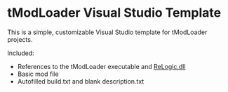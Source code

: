 # tModLoader Visual Studio Template
This is a simple, customizable Visual Studio template for tModLoader projects.

Included:
* References to the tModLoader executable and [ReLogic.dll](https://github.com/blushiemagic/tModLoader/blob/master/references/ReLogic.dll)
* Basic mod file
* Autofilled build.txt and blank description.txt